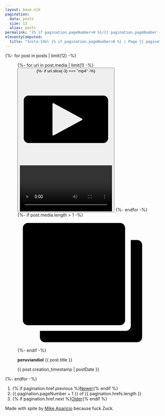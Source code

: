 ```yaml
---
layout: base.njk
pagination:
  data: posts
  size: 12
  alias: posts
permalink: "{% if pagination.pageNumber>0 %}/{{ pagination.pageNumber + 1 }}{% endif %}/index.html"
eleventyComputed:
  title: "Insta-Idol {% if pagination.pageNumber>0 %} | Page {{ pagination.pageNumber + 1 }}{% endif %}"
---
```


<div class="grid">
  {%- for post in posts | limit(12) -%}
    <figure>
        {%- for url in post.media | limit(1) -%}
          <button class="dialog-button" data-dialog-id="{{ post.creation_timestamp }}">
            {%- if url.slice(-3) === "mp4" -%}
              <div class="video-icon">
                <svg xmlns="http://www.w3.org/2000/svg" xml:space="preserve" fill-rule="evenodd" stroke-linejoin="round" stroke-miterlimit="2" clip-rule="evenodd" viewBox="0 0 24 24"><path d="M23 7.061v9.878c0 .689-.56 1.249-1.248 1.249H2.248A1.25 1.25 0 0 1 1 16.938V7.062c0-.689.56-1.249 1.248-1.249h19.504c.689 0 1.248.56 1.248 1.25Zm-6.823 4.78-7.38-4.03a.2.2 0 0 0-.198.003.199.199 0 0 0-.1.172v8.029a.2.2 0 0 0 .295.176l7.383-3.998a.2.2 0 0 0 0-.351Z"/></svg>
              </div>
              <video src="{{ url }}#t=0.001" preloads="metadata">
            {%- else -%}
              <img src="{{ url | optimize('/q_auto/f_auto') }}" alt="" eleventy:widths="600, 1440" sizes="(max-width: 600px) 600px, 1440px">
            {%- endif -%}
          </button>
        {%- endfor -%}
        {%- if post.media.length > 1 -%}
          <div class="icon-multiple">
            <svg xmlns="http://www.w3.org/2000/svg" xml:space="preserve" fill-rule="evenodd" stroke-linejoin="round" stroke-miterlimit="2" clip-rule="evenodd" viewBox="0 0 24 24"><path d="M19.857 1.93v16.997a.93.93 0 0 1-.93.93H1.93a.93.93 0 0 1-.93-.93V1.93A.93.93 0 0 1 1.93 1h16.997a.93.93 0 0 1 .93.93Zm1.048 2.212h1.165a.93.93 0 0 1 .93.931V22.07a.93.93 0 0 1-.93.93H5.073a.93.93 0 0 1-.93-.93v-1.166h15.832a.93.93 0 0 0 .93-.93V4.143Z"/></svg>
          </div>
        {%- endif -%}
      <figcaption>
        <p><strong>peruviandiol</strong> {{ post.title }}</p>
        <time datetime="{{ post.creation_timestamp }}">{{ post.creation_timestamp | postDate }}</time>
      </figcaption>
    </figure>
    <dialog id="{{ post.creation_timestamp }}">
      <figure>
        <button class="prev" aria-label="Previous Image"></button>
        <div class="image-container">
          {%- for url in post.media -%}
            {%- if url.slice(-3) === "mp4" -%}
              <video src="{{ url | optimize('/q_auto/f_auto') }}#t=0.001" preloads="metadata" controls loop>
            {%- else -%}
              <img src="{{ url | optimize('/q_auto/f_auto') }}" alt="" eleventy:widths="600, 1440" sizes="(max-width: 600px) 600px, 1440px">
            {% endif %}
          {%- endfor -%}
        </div>
        <button class="next" aria-label="Next Image"></button>
        <figcaption>
          <p><strong>peruviandiol</strong> {{ post.title }}</p>
          <time datetime="{{ post.creation_timestamp }}">{{ post.creation_timestamp | postDate }}</time>
        </figcaption>
      </figure>
    </dialog>
  {%- endfor -%}
</div>
<nav class="pagination">
  <ol>
    <li>{% if pagination.href.previous %}<a href="{{ pagination.href.previous }}">Newer</a>{% endif %}</li>
    <li>{{ pagination.pageNumber + 1 }} of {{ pagination.hrefs.length }}</li>
    <li>{% if pagination.href.next %}<a href="{{ pagination.href.next }}">Older</a>{% endif %}</li>
  </ol>
</nav>
<footer>
  <p>Made with spite by <a href="https://mikeaparicio.com">Mike Aparicio</a> because fuck Zuck.</p>
</footer>